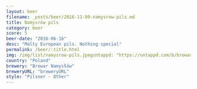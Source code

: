 ```yaml
---
layout: beer
filename: _posts/beer/2016-11-09-namysrow-pils.md
title: Namysrów pils
category: beer
score: 5
beer-date: "2016-06-16"
desc: "Malty European pils. Nothing special"
permalink: /beer/:title.html
img: /img/list/namysrow-pils.jpeguntappd: "https://untappd.com/b/browar-namyslow-namyslow-pils/396095"
country: "Poland"
brewery: "Browar Namysłów"
breweryURL: "breweryURL"
style: "Pilsner - Other"
---
```

